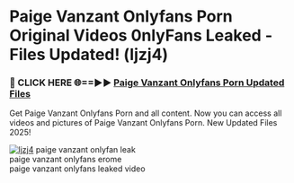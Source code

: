 # Paige Vanzant Onlyfans Porn Original Videos 0nlyFans Leaked - Files Updated! (ljzj4)

<h3>🔴 CLICK HERE 🌐==►► <a href="https://tinyurl.com/3hn5wdd3" rel="nofollow">Paige Vanzant Onlyfans Porn Updated Files</a></h3>

Get Paige Vanzant Onlyfans Porn and all content. Now you can access all videos and pictures of Paige Vanzant Onlyfans Porn. New Updated Files 2025!

[![ljzj4](https://i.imgur.com/4HnBqBT.gif)](https://tinyurl.com/3hn5wdd3)
paige vanzant onlyfan leak<br>
paige vanzant onlyfans erome<br>
paige vanzant onlyfans leaked video